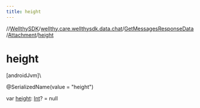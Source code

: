 ```yaml
---
title: height
---
```

//[WellthySDK](../../../../index.html)/[wellthy.care.wellthysdk.data.chat](../../index.html)/[GetMessagesResponseData](../index.html)/[Attachment](index.html)/[height](height.html)



# height



[androidJvm]\




@SerializedName(value = "height")



var [height](height.html): [Int](https://kotlinlang.org/api/latest/jvm/stdlib/kotlin/-int/index.html)? = null




